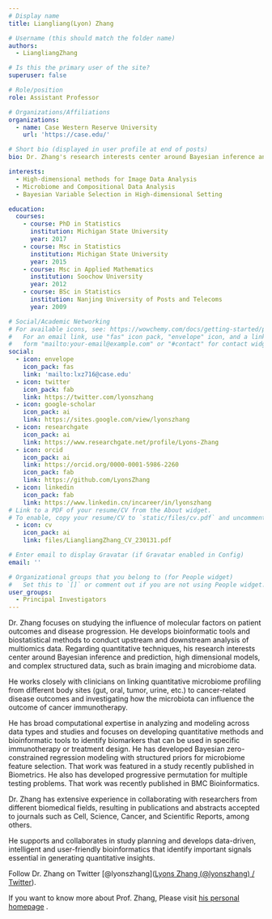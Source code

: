 ```yaml
---
# Display name
title: Liangliang(Lyon) Zhang

# Username (this should match the folder name)
authors:
  - LiangliangZhang

# Is this the primary user of the site?
superuser: false

# Role/position
role: Assistant Professor

# Organizations/Affiliations
organizations:
  - name: Case Western Reserve University
    url: 'https://case.edu/'

# Short bio (displayed in user profile at end of posts)
bio: Dr. Zhang's research interests center around Bayesian inference and prediction, high dimensional models, and complex structured data, such as brain imaging and metagenomic data.

interests:
  - High-dimensional methods for Image Data Analysis
  - Microbiome and Compositional Data Analysis
  - Bayesian Variable Selection in High-dimensional Setting

education:
  courses:
    - course: PhD in Statistics
      institution: Michigan State University
      year: 2017
    - course: Msc in Statistics
      institution: Michigan State University
      year: 2015
    - course: Msc in Applied Mathematics
      institution: Soochow University
      year: 2012
    - course: BSc in Statistics
      institution: Nanjing University of Posts and Telecoms
      year: 2009

# Social/Academic Networking
# For available icons, see: https://wowchemy.com/docs/getting-started/page-builder/#icons
#   For an email link, use "fas" icon pack, "envelope" icon, and a link in the
#   form "mailto:your-email@example.com" or "#contact" for contact widget.
social:
  - icon: envelope
    icon_pack: fas
    link: 'mailto:lxz716@case.edu'
  - icon: twitter
    icon_pack: fab
    link: https://twitter.com/lyonszhang
  - icon: google-scholar
    icon_pack: ai
    link: https://sites.google.com/view/lyonszhang
  - icon: researchgate
    icon_pack: ai
    link: https://www.researchgate.net/profile/Lyons-Zhang
  - icon: orcid
    icon_pack: ai
    link: https://orcid.org/0000-0001-5986-2260
    icon_pack: fab
    link: https://github.com/LyonsZhang
  - icon: linkedin
    icon_pack: fab
    link: https://www.linkedin.cn/incareer/in/lyonszhang
# Link to a PDF of your resume/CV from the About widget.
# To enable, copy your resume/CV to `static/files/cv.pdf` and uncomment the lines below.
  - icon: cv
    icon_pack: ai
    link: files/LiangliangZhang_CV_230131.pdf

# Enter email to display Gravatar (if Gravatar enabled in Config)
email: ''

# Organizational groups that you belong to (for People widget)
#   Set this to `[]` or comment out if you are not using People widget.
user_groups:
  - Principal Investigators
---
```


Dr. Zhang focuses on studying the influence of molecular factors on patient outcomes and disease progression. He develops bioinformatic tools and biostatistical methods to conduct upstream and downstream analysis of multiomics data. Regarding quantitative techniques, his research interests center around Bayesian inference and prediction, high dimensional models, and complex structured data, such as brain imaging and microbiome data.

He works closely with clinicians on linking quantitative microbiome profiling from different body sites (gut, oral, tumor, urine, etc.) to cancer-related disease outcomes and investigating how the microbiota can influence the outcome of cancer immunotherapy.

He has broad computational expertise in analyzing and modeling across data types and studies and focuses on developing quantitative methods and bioinformatic tools to identify biomarkers that can be used in specific immunotherapy or treatment design. He has developed Bayesian zero-constrained regression modeling with structured priors for microbiome feature selection. That work was featured in a study recently published in Biometrics. He also has developed progressive permutation for multiple testing problems. That work was recently published in BMC Bioinformatics.

Dr. Zhang has extensive experience in collaborating with researchers from different biomedical fields, resulting in publications and abstracts accepted to journals such as Cell, Science, Cancer, and Scientific Reports, among others.

He supports and collaborates in study planning and develops data-driven, intelligent and user-friendly bioinformatics that identify important signals essential in generating quantitative insights.

Follow Dr. Zhang on Twitter [@lyonszhang]([Lyons Zhang (@lyonszhang) / Twitter](https://twitter.com/lyonszhang)).

If you want to know more about Prof. Zhang, Please visit [his personal homepage](https://sites.google.com/view/lyonszhang) .